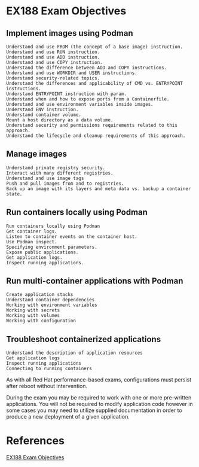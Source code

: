 # EX188 Exam Objectives

## Implement images using Podman

    Understand and use FROM (the concept of a base image) instruction.
    Understand and use RUN instruction.
    Understand and use ADD instruction.
    Understand and use COPY instruction.
    Understand the difference between ADD and COPY instructions.
    Understand and use WORKDIR and USER instructions.
    Understand security-related topics.
    Understand the differences and applicability of CMD vs. ENTRYPOINT instructions.
    Understand ENTRYPOINT instruction with param.
    Understand when and how to expose ports from a Containerfile.
    Understand and use environment variables inside images.
    Understand ENV instruction.
    Understand container volume.
    Mount a host directory as a data volume.
    Understand security and permissions requirements related to this approach.
    Understand the lifecycle and cleanup requirements of this approach.


## Manage images

    Understand private registry security.
    Interact with many different registries.
    Understand and use image tags
    Push and pull images from and to registries.
    Back up an image with its layers and meta data vs. backup a container state.


## Run containers locally using Podman

    Run containers locally using Podman
    Get container logs.
    Listen to container events on the container host.
    Use Podman inspect.
    Specifying environment parameters.
    Expose public applications.
    Get application logs.
    Inspect running applications.


## Run multi-container applications with Podman

    Create application stacks
    Understand container dependencies
    Working with environment variables
    Working with secrets
    Working with volumes
    Working with configuration


## Troubleshoot containerized applications
    Understand the description of application resources
    Get application logs
    Inspect running applications
    Connecting to running containers


As with all Red Hat performance-based exams, configurations must persist after reboot without intervention.

During the exam you may be required to work with one or more pre-written applications. You will not be required to modify application code however in some cases you may need to utilize supplied documentation in order to produce a new deployment of a given application.

# References

[EX188 Exam Objectives](https://www.redhat.com/en/services/training/ex188-red-hat-certified-specialist-containers-exam?section=objectives)
